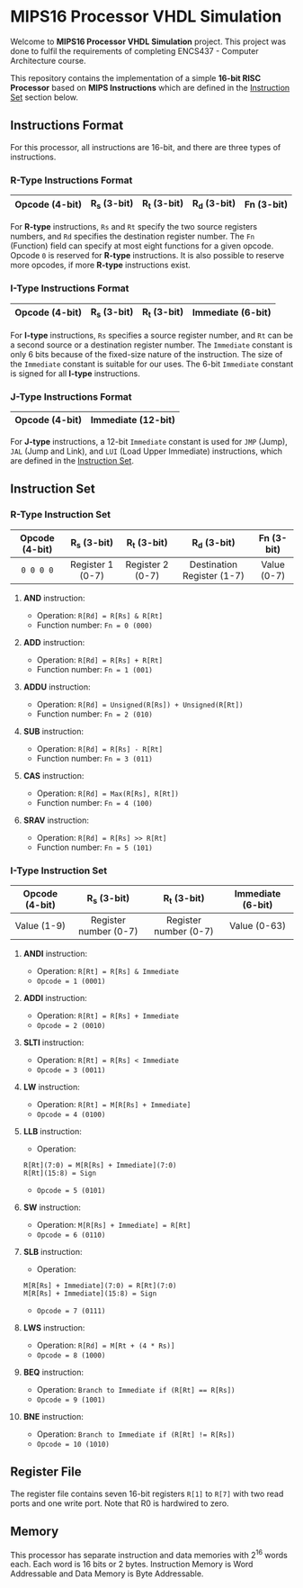 # MIPS16 Processor VHDL Simulation

Welcome to **MIPS16 Processor VHDL Simulation** project. This project was done to fulfil the requirements of completing ENCS437 - Computer Architecture course.

This repository contains the implementation of a simple **16-bit RISC Processor** based on **MIPS Instructions** which are defined in the [Instruction Set](#instruction-set) section below.

## Instructions Format

For this processor, all instructions are 16-bit, and there are three types of instructions.

### R-Type Instructions Format
| Opcode (4-bit) | R<sub>s</sub> (3-bit) | R<sub>t</sub> (3-bit) | R<sub>d</sub> (3-bit) | Fn (3-bit) |
|:--------------:|:---------------------:|:---------------------:|:---------------------:|:----------:|

For **R-type** instructions, `Rs` and `Rt` specify the two source registers numbers, and `Rd` specifies the destination register number. The `Fn` (Function) field can specify at most eight functions for a given opcode. Opcode `0` is reserved for **R-type** instructions. It is also possible to reserve more opcodes, if more **R-type** instructions exist.


### I-Type Instructions Format

| Opcode (4-bit) | R<sub>s</sub> (3-bit) | R<sub>t</sub> (3-bit) | Immediate (6-bit) |
|:--------------:|:---------------------:|:---------------------:|:-----------------:|

For **I-type** instructions, `Rs` specifies a source register number, and `Rt` can be a second source or a destination register number. The `Immediate` constant is only 6 bits because of the fixed-size nature of the instruction. The size of the `Immediate` constant is suitable for our uses. The 6-bit `Immediate` constant is signed for all **I-type** instructions.

### J-Type Instructions Format

| Opcode (4-bit) | Immediate (12-bit) |
|:--------------:|:------------------:|

For **J-type** instructions, a 12-bit `Immediate` constant is used for `JMP` (Jump), `JAL` (Jump and Link), and `LUI` (Load Upper Immediate) instructions, which are defined in the [Instruction Set](#instruction-set).

## Instruction Set

### R-Type Instruction Set

| Opcode (4-bit) |  R<sub>s</sub> (3-bit)  |  R<sub>t</sub> (3-bit)  |   R<sub>d</sub> (3-bit)    | Fn (3-bit)  |
|:--------------:|:-----------------------:|:-----------------------:|:--------------------------:|:-----------:|
|   `0 0 0 0`    |     Register 1 (0-7)    |     Register 2 (0-7)    | Destination Register (1-7) | Value (0-7) |

1. **AND** instruction:
    - Operation: `R[Rd] = R[Rs] & R[Rt]`
    - Function number: `Fn = 0 (000)`

2. **ADD** instruction:
    - Operation: `R[Rd] = R[Rs] + R[Rt]`
    - Function number: `Fn = 1 (001)`

3. **ADDU** instruction:
    - Operation: `R[Rd] = Unsigned(R[Rs]) + Unsigned(R[Rt])`
    - Function number: `Fn = 2 (010)`

4. **SUB** instruction:
    - Operation: `R[Rd] = R[Rs] - R[Rt]`
    - Function number: `Fn = 3 (011)`

5. **CAS** instruction:
    - Operation: `R[Rd] = Max(R[Rs], R[Rt])`
    - Function number: `Fn = 4 (100)`

6. **SRAV** instruction:
    - Operation: `R[Rd] = R[Rs] >> R[Rt]`
    - Function number: `Fn = 5 (101)`

### I-Type Instruction Set

| Opcode (4-bit) | R<sub>s</sub> (3-bit) | R<sub>t</sub> (3-bit) | Immediate (6-bit) |
|:--------------:|:---------------------:|:---------------------:|:-----------------:|
|  Value (1-9)   | Register number (0-7) | Register number (0-7) |   Value (0-63)    |

1. **ANDI** instruction:
    - Operation: `R[Rt] = R[Rs] & Immediate`
    - `Opcode = 1 (0001)`

2. **ADDI** instruction:
    - Operation: `R[Rt] = R[Rs] + Immediate`
    - `Opcode = 2 (0010)`

3. **SLTI** instruction:
    - Operation: `R[Rt] = R[Rs] < Immediate`
    - `Opcode = 3 (0011)`

4. **LW** instruction:
    - Operation: `R[Rt] = M[R[Rs] + Immediate]`
    - `Opcode = 4 (0100)`

5. **LLB** instruction:
    - Operation:
    ```
   R[Rt](7:0) = M[R[Rs] + Immediate](7:0)
   R[Rt](15:8) = Sign
   ```
    - `Opcode = 5 (0101)`

6. **SW** instruction:
    - Operation: `M[R[Rs] + Immediate] = R[Rt]`
    - `Opcode = 6 (0110)`

7. **SLB** instruction:
    - Operation:
    ```
   M[R[Rs] + Immediate](7:0) = R[Rt](7:0)
   M[R[Rs] + Immediate](15:8) = Sign
   ```
    - `Opcode = 7 (0111)`

8. **LWS** instruction:
    - Operation: `R[Rd] = M[Rt + (4 * Rs)]`
    - `Opcode = 8 (1000)`

9. **BEQ** instruction:
    - Operation: `Branch to Immediate if (R[Rt] == R[Rs])`
    - `Opcode = 9 (1001)`

10. **BNE** instruction:
    - Operation: `Branch to Immediate if (R[Rt] != R[Rs])`
    - `Opcode = 10 (1010)`

## Register File
The register file contains seven 16-bit registers `R[1]` to `R[7]` with two read ports and one write port. Note that R0 is hardwired to zero.

## Memory
This processor has separate instruction and data memories with 2<sup>16</sup> words each. Each word is 16 bits or 2 bytes.
Instruction Memory is Word Addressable and Data Memory is Byte Addressable.
